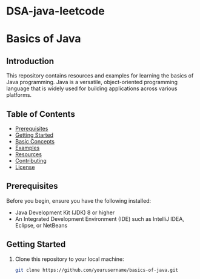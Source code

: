 ﻿# DSA-java-leetcode

# Basics of Java

## Introduction

This repository contains resources and examples for learning the basics of Java programming. Java is a versatile, object-oriented programming language that is widely used for building applications across various platforms.

## Table of Contents

- [Prerequisites](#prerequisites)
- [Getting Started](#getting-started)
- [Basic Concepts](#basic-concepts)
- [Examples](#examples)
- [Resources](#resources)
- [Contributing](#contributing)
- [License](#license)


## Prerequisites

Before you begin, ensure you have the following installed:

- Java Development Kit (JDK) 8 or higher
- An Integrated Development Environment (IDE) such as IntelliJ IDEA, Eclipse, or NetBeans

## Getting Started

1. Clone this repository to your local machine:
   ```bash
   git clone https://github.com/yourusername/basics-of-java.git

